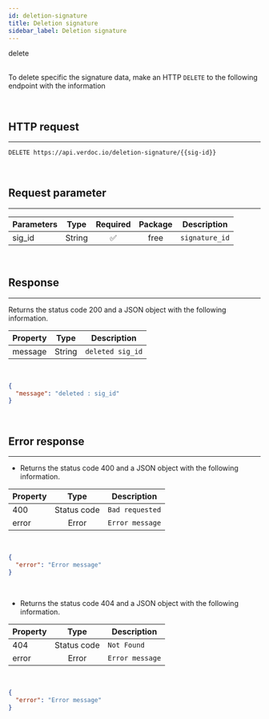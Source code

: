 ```yaml
---
id: deletion-signature
title: Deletion signature
sidebar_label: Deletion signature
---
```


<span class="badges delete">delete</span>
<br/>
<br/>

To delete specific the signature data, make an HTTP `DELETE` to the following endpoint with the information

</br>

## HTTP request

---

```bash
DELETE https://api.verdoc.io/deletion-signature/{{sig-id}}
```

<br/>

## Request parameter

---

| Parameters    |  Type  | Required | Package | Description     |
| :------------ | :----: | :------: | :-----: | --------------- |
| sig_id        | String |    ✅    |  free   | `signature_id`  |

</br>

## Response

---

Returns the status code 200 and a JSON object with the following information.

| Property          |  Type  | Description         |
| :---------------- | :----: | ------------------- |
| message           | String | `deleted sig_id` |

</br>

```json
{
  "message": "deleted : sig_id"
}
```

</br>

## Error response

---
- Returns the status code 400 and a JSON object with the following information.

| Property |    Type     | Description     |
| :------- | :---------: | --------------- |
| 400      | Status code | `Bad requested` |
| error    |   Error     | `Error message` |

</br>

```json
{
  "error": "Error message"
}
```

</br>

- Returns the status code 404 and a JSON object with the following information.

| Property |    Type     | Description    |
| :------- | :---------: | -------------- |
| 404      | Status code | `Not Found`    |
| error    |   Error     | `Error message`|

<br/>

```json
{
  "error": "Error message"
}
```
